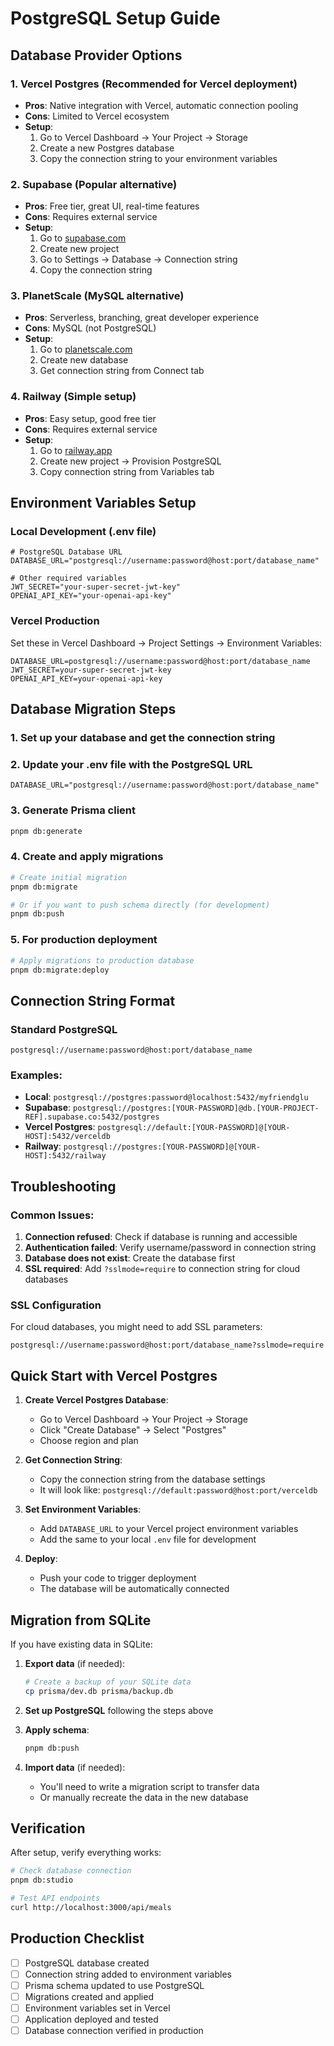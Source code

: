 # PostgreSQL Setup Guide

## Database Provider Options

### 1. Vercel Postgres (Recommended for Vercel deployment)
- **Pros**: Native integration with Vercel, automatic connection pooling
- **Cons**: Limited to Vercel ecosystem
- **Setup**: 
  1. Go to Vercel Dashboard → Your Project → Storage
  2. Create a new Postgres database
  3. Copy the connection string to your environment variables

### 2. Supabase (Popular alternative)
- **Pros**: Free tier, great UI, real-time features
- **Cons**: Requires external service
- **Setup**:
  1. Go to [supabase.com](https://supabase.com)
  2. Create new project
  3. Go to Settings → Database → Connection string
  4. Copy the connection string

### 3. PlanetScale (MySQL alternative)
- **Pros**: Serverless, branching, great developer experience
- **Cons**: MySQL (not PostgreSQL)
- **Setup**:
  1. Go to [planetscale.com](https://planetscale.com)
  2. Create new database
  3. Get connection string from Connect tab

### 4. Railway (Simple setup)
- **Pros**: Easy setup, good free tier
- **Cons**: Requires external service
- **Setup**:
  1. Go to [railway.app](https://railway.app)
  2. Create new project → Provision PostgreSQL
  3. Copy connection string from Variables tab

## Environment Variables Setup

### Local Development (.env file)
```env
# PostgreSQL Database URL
DATABASE_URL="postgresql://username:password@host:port/database_name"

# Other required variables
JWT_SECRET="your-super-secret-jwt-key"
OPENAI_API_KEY="your-openai-api-key"
```

### Vercel Production
Set these in Vercel Dashboard → Project Settings → Environment Variables:
```
DATABASE_URL=postgresql://username:password@host:port/database_name
JWT_SECRET=your-super-secret-jwt-key
OPENAI_API_KEY=your-openai-api-key
```

## Database Migration Steps

### 1. Set up your database and get the connection string

### 2. Update your .env file with the PostgreSQL URL
```env
DATABASE_URL="postgresql://username:password@host:port/database_name"
```

### 3. Generate Prisma client
```bash
pnpm db:generate
```

### 4. Create and apply migrations
```bash
# Create initial migration
pnpm db:migrate

# Or if you want to push schema directly (for development)
pnpm db:push
```

### 5. For production deployment
```bash
# Apply migrations to production database
pnpm db:migrate:deploy
```

## Connection String Format

### Standard PostgreSQL
```
postgresql://username:password@host:port/database_name
```

### Examples:
- **Local**: `postgresql://postgres:password@localhost:5432/myfriendglu`
- **Supabase**: `postgresql://postgres:[YOUR-PASSWORD]@db.[YOUR-PROJECT-REF].supabase.co:5432/postgres`
- **Vercel Postgres**: `postgresql://default:[YOUR-PASSWORD]@[YOUR-HOST]:5432/verceldb`
- **Railway**: `postgresql://postgres:[YOUR-PASSWORD]@[YOUR-HOST]:5432/railway`

## Troubleshooting

### Common Issues:

1. **Connection refused**: Check if database is running and accessible
2. **Authentication failed**: Verify username/password in connection string
3. **Database does not exist**: Create the database first
4. **SSL required**: Add `?sslmode=require` to connection string for cloud databases

### SSL Configuration
For cloud databases, you might need to add SSL parameters:
```
postgresql://username:password@host:port/database_name?sslmode=require
```

## Quick Start with Vercel Postgres

1. **Create Vercel Postgres Database**:
   - Go to Vercel Dashboard → Your Project → Storage
   - Click "Create Database" → Select "Postgres"
   - Choose region and plan

2. **Get Connection String**:
   - Copy the connection string from the database settings
   - It will look like: `postgresql://default:password@host:port/verceldb`

3. **Set Environment Variables**:
   - Add `DATABASE_URL` to your Vercel project environment variables
   - Add the same to your local `.env` file for development

4. **Deploy**:
   - Push your code to trigger deployment
   - The database will be automatically connected

## Migration from SQLite

If you have existing data in SQLite:

1. **Export data** (if needed):
   ```bash
   # Create a backup of your SQLite data
   cp prisma/dev.db prisma/backup.db
   ```

2. **Set up PostgreSQL** following the steps above

3. **Apply schema**:
   ```bash
   pnpm db:push
   ```

4. **Import data** (if needed):
   - You'll need to write a migration script to transfer data
   - Or manually recreate the data in the new database

## Verification

After setup, verify everything works:

```bash
# Check database connection
pnpm db:studio

# Test API endpoints
curl http://localhost:3000/api/meals
```

## Production Checklist

- [ ] PostgreSQL database created
- [ ] Connection string added to environment variables
- [ ] Prisma schema updated to use PostgreSQL
- [ ] Migrations created and applied
- [ ] Environment variables set in Vercel
- [ ] Application deployed and tested
- [ ] Database connection verified in production 